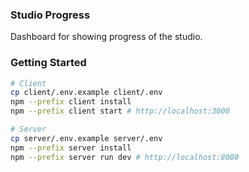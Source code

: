 ### Studio Progress

Dashboard for showing progress of the studio.

### Getting Started

```bash
# Client
cp client/.env.example client/.env
npm --prefix client install
npm --prefix client start # http://localhost:3000

# Server
cp server/.env.example server/.env
npm --prefix server install
npm --prefix server run dev # http://localhost:8080
```
